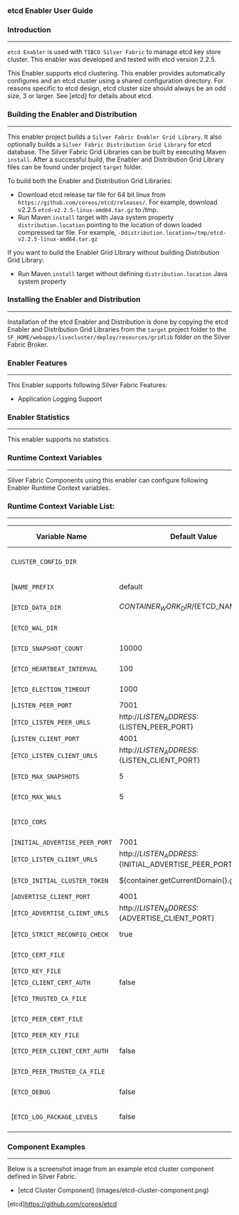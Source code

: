 ### etcd Enabler User Guide

### Introduction
--------------------------------------
`etcd Enabler` is used with `TIBCO Silver Fabric` to manage etcd key store cluster. This enabler was developed and tested with etcd version 2.2.5.

This Enabler supports etcd clustering. This enabler provides automatically configures and an etcd cluster using a shared configuration directory. 
For reasons specific to etcd design, etcd cluster size should always be an odd size, 3 or larger. See [etcd] for details about etcd.

### Building the Enabler and Distribution
---------------------------------------------------
This enabler project builds a `Silver Fabric Enabler Grid Library`. It also optionally builds a `Silver Fabric Distribution Grid Library` for etcd database. 
The Silver Fabric Grid Libraries can be built by executing Maven `install`. After a successful build, the Enabler and Distribution Grid Library files 
can be found under project `target` folder. 

To build both the Enabler and Distribution Grid Libraries:

* Download etcd release tar file for 64 bit linux from `https://github.com/coreos/etcd/releases/`. For example,  download v2.2.5 `etcd-v2.2.5-linux-amd64.tar.gz` to /tmp.
* Run Maven `install` target with Java system property `distribution.location` pointing to the location of down loaded compressed tar file. For example, `-Ddistribution.location=/tmp/etcd-v2.2.5-linux-amd64.tar.gz`

If you want to build the Enabler Grid LIbrary without building Distribution Grid Library:

* Run Maven `install` target without defining `distribution.location` Java system property

### Installing the Enabler and Distribution
----------------------------------------------------
Installation of the etcd Enabler and Distribution is done by copying the etcd Enabler and Distribution Grid Libraries from the `target` project folder to the 
`SF_HOME/webapps/livecluster/deploy/resources/gridlib` folder on the Silver Fabric Broker. 

### Enabler Features
-------------------------------------------
This Enabler supports following Silver Fabric Features:

* Application Logging Support

### Enabler Statistics
-------------------------------------
This enabler supports no statistics.

### Runtime Context Variables
---------------------------------------
Silver Fabric Components using this enabler can configure following Enabler Runtime Context variables. 

### Runtime Context Variable List:
------------------------------------------

|Variable Name|Default Value|Type|Description|Export|Auto Increment|
|---|---|---|---|---|---|
|`CLUSTER_CONFIG_DIR`||String| etcd initial cluster configuration shared directory. This is the only variable that is required. .|false|None|
[`NAME_PREFIX`|default|String| Human-readable name prefix for this member.|false|None|
[`ETCD_DATA_DIR`|${CONTAINER_WORK_DIR}/${ETCD_NAME}.etcd|String| Path to the etcd data directory. Default value is non-persistent across restart.|false|None|
[`ETCD_WAL_DIR`||Environment| Path to the dedicated etcd wal directory.|false|None|
[`ETCD_SNAPSHOT_COUNT`|10000|Environment| Number of committed transactions to trigger a snapshot to disk.|false|None|
[`ETCD_HEARTBEAT_INTERVAL`|100|Environment| Time (in milliseconds) of a heart beat interval.|false|None|
[`ETCD_ELECTION_TIMEOUT`|1000|Environment| Time (in milliseconds) for an election to timeout.|false|None|
[`LISTEN_PEER_PORT`|7001|String| etcd listen peer port.|false|Numeric]
[`ETCD_LISTEN_PEER_URLS`|http://${LISTEN_ADDRESS}:${LISTEN_PEER_PORT}|Environment|etcd listen peer urls.|false|None|
[`LISTEN_CLIENT_PORT`|4001|String|etcd listen client port.|false|Numeric|
[`ETCD_LISTEN_CLIENT_URLS`|http://${LISTEN_ADDRESS}:${LISTEN_CLIENT_PORT}|Environment|etcd listen client urls.|false|None|
[`ETCD_MAX_SNAPSHOTS`|5|Environment|Maximum number of snapshot files to retain (0 is unlimited).|false|None|
[`ETCD_MAX_WALS`|5|Environment|Maximum number of WAL files to retain (0 is unlimited).|false|None|
[`ETCD_CORS`||Environment|Comma-separated white list of origins for CORS (cross-origin resource sharing).|false|None|
[`INITIAL_ADVERTISE_PEER_PORT`|7001|String|etcd listen peer port.|false|Numeric|
[`ETCD_LISTEN_CLIENT_URLS`|http://${LISTEN_ADDRESS}:${INITIAL_ADVERTISE_PEER_PORT}|Environment|etcd initial advertise peer urls.|false|None|
[`ETCD_INITIAL_CLUSTER_TOKEN`|${container.getCurrentDomain().getName()}|Environment|etcd initial cluster token for the etcd cluster during bootstrap..|false|None|
[`ADVERTISE_CLIENT_PORT`|4001|String|etcd advertise listen client port.|false|Numeric|
[`ETCD_ADVERTISE_CLIENT_URLS`|http://${LISTEN_ADDRESS}:${ADVERTISE_CLIENT_PORT}|Environment|etcd listen client urls.|true|None|
[`ETCD_STRICT_RECONFIG_CHECK`|true|Environment|Reject reconfiguration requests that would cause quorum loss.|false|None|
[`ETCD_CERT_FILE`||Environment|Path to the client server TLS certificate file.|false|None|
[`ETCD_KEY_FILE`||Environment|Path to the client server TLS key file.|false|None|
[`ETCD_CLIENT_CERT_AUTH`|false|Environment|Path to the client server TLS key file.|false|None|
[`ETCD_TRUSTED_CA_FILE`||Environment|Path to the client server TLS trusted CA key file.|false|None|
[`ETCD_PEER_CERT_FILE`||Environment|Path to the peer server TLS certificate file.|false|None|
[`ETCD_PEER_KEY_FILE`||Environment|Path to the peer server TLS key file.|false|None|
[`ETCD_PEER_CLIENT_CERT_AUTH`|false|Environment|Enable peer client certificate authentication.|false|None|
[`ETCD_PEER_TRUSTED_CA_FILE`||Environment|Path to the peer server TLS trusted CA file.|false|None|
[`ETCD_DEBUG`|false|Environment|Drop the default log level to DEBUG for all sub packages.|false|None|
[`ETCD_LOG_PACKAGE_LEVELS`|false|Environment|Set individual etcd sub packages to specific log levels. An example being etcdserver=WARNING,security=DEBUG.|false|None|


### Component Examples
------------------------
Below is a screenshot image from an example etcd cluster component defined in Silver Fabric. 

* [etcd Cluster Component] (images/etcd-cluster-component.png)

[etcd]<https://github.com/coreos/etcd> 